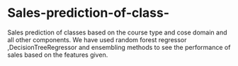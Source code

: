 # Sales-prediction-of-class-
Sales prediction of classes based on the course type and cose domain and all other components. 
We have used random forest regressor ,DecisionTreeRegressor and ensembling methods to see the performance of sales based on the features given. 
